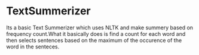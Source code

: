 # TextSummerizer
Its a basic Text Summerizer which uses NLTK and make summery based on frequency count.What it basically does is find a count for each word and then selects sentences based on the maximum of the occurence of the word in the senteces.
